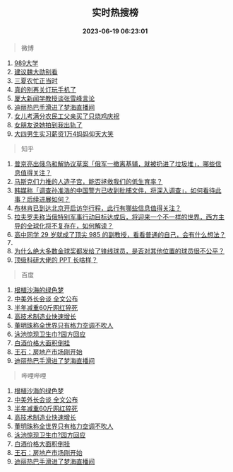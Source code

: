 <div align="center"><h2>实时热搜榜</h2><h4>2023-06-19 06:23:01</h4></div>

> 微博  

1. [989大学](https://s.weibo.com/weibo?q=989%E5%A4%A7%E5%AD%A6&t=31&band_rank=1&Refer=top)<br />
2. [建议魏大勋别看](https://s.weibo.com/weibo?q=%23%E5%BB%BA%E8%AE%AE%E9%AD%8F%E5%A4%A7%E5%8B%8B%E5%88%AB%E7%9C%8B%23&t=31&band_rank=2&Refer=top)<br />
3. [三夏农忙正当时](https://s.weibo.com/weibo?q=%23%E4%B8%89%E5%A4%8F%E5%86%9C%E5%BF%99%E6%AD%A3%E5%BD%93%E6%97%B6%23&t=31&band_rank=3&Refer=top)<br />
4. [真的别再关灯玩手机了](https://s.weibo.com/weibo?q=%23%E7%9C%9F%E7%9A%84%E5%88%AB%E5%86%8D%E5%85%B3%E7%81%AF%E7%8E%A9%E6%89%8B%E6%9C%BA%E4%BA%86%23&t=31&band_rank=4&Refer=top)<br />
5. [厦大新闻学教授谈张雪峰言论](https://s.weibo.com/weibo?q=%23%E5%8E%A6%E5%A4%A7%E6%96%B0%E9%97%BB%E5%AD%A6%E6%95%99%E6%8E%88%E8%B0%88%E5%BC%A0%E9%9B%AA%E5%B3%B0%E8%A8%80%E8%AE%BA%23&t=31&band_rank=5&Refer=top)<br />
6. [迪丽热巴手滑进了梦海直播间](https://s.weibo.com/weibo?q=%23%E8%BF%AA%E4%B8%BD%E7%83%AD%E5%B7%B4%E6%89%8B%E6%BB%91%E8%BF%9B%E4%BA%86%E6%A2%A6%E6%B5%B7%E7%9B%B4%E6%92%AD%E9%97%B4%23&t=31&band_rank=6&Refer=top)<br />
7. [女儿考满分农民工父亲买了只烧鸡庆祝](https://s.weibo.com/weibo?q=%23%E5%A5%B3%E5%84%BF%E8%80%83%E6%BB%A1%E5%88%86%E5%86%9C%E6%B0%91%E5%B7%A5%E7%88%B6%E4%BA%B2%E4%B9%B0%E4%BA%86%E5%8F%AA%E7%83%A7%E9%B8%A1%E5%BA%86%E7%A5%9D%23&t=31&band_rank=7&Refer=top)<br />
8. [女朋友说她拍到我出轨了](https://s.weibo.com/weibo?q=%23%E5%A5%B3%E6%9C%8B%E5%8F%8B%E8%AF%B4%E5%A5%B9%E6%8B%8D%E5%88%B0%E6%88%91%E5%87%BA%E8%BD%A8%E4%BA%86%23&t=31&band_rank=8&Refer=top)<br />
9. [大四男生实习薪资1万4妈妈仰天大笑](https://s.weibo.com/weibo?q=%23%E5%A4%A7%E5%9B%9B%E7%94%B7%E7%94%9F%E5%AE%9E%E4%B9%A0%E8%96%AA%E8%B5%841%E4%B8%874%E5%A6%88%E5%A6%88%E4%BB%B0%E5%A4%A9%E5%A4%A7%E7%AC%91%23&t=31&band_rank=9&Refer=top)<br />

> 知乎  

1. [普京亮出俄乌和解协议草案「俄军一撤离基辅，就被扔进了垃圾堆」，哪些信息值得关注？](https://www.zhihu.com/question/607295832)<br />
2. [马斯克们力推的人造子宫，能否拯救我们的低生育率？](https://www.zhihu.com/question/606625465)<br />
3. [韩媒称「调查孙准浩的中国警方已收到批捕文件，将深入调查」，如何看待此事？后续进展如何？](https://www.zhihu.com/question/605029126)<br />
4. [布林肯已到达北京开启访华行程，此行有哪些信息值得关注？](https://www.zhihu.com/question/607270958)<br />
5. [拉夫罗夫称当俄特别军事行动目标达成后，将迎来一个不一样的世界，西方主导的全球化将不复存在，如何解读？](https://www.zhihu.com/question/607148983)<br />
6. [高中同学 29 岁就成了顶尖 985 的副教授，看看普通的自己，会有什么想法？](https://www.zhihu.com/question/586589709)<br />
7. []()<br />
8. [为什么绝大多数金球奖都发给了锋线球员，是否对其他位置的球员很不公平？](https://www.zhihu.com/question/605592122)<br />
9. [顶级科研大佬的 PPT 长啥样？](https://www.zhihu.com/question/606148045)<br />

> 百度  

1. [根植沙海的绿色梦](https://www.baidu.com/s?wd=%E6%A0%B9%E6%A4%8D%E6%B2%99%E6%B5%B7%E7%9A%84%E7%BB%BF%E8%89%B2%E6%A2%A6&sa=fyb_news&rsv_dl=fyb_news)<br />
2. [中美外长会谈 全文公布](https://www.baidu.com/s?wd=%E4%B8%AD%E7%BE%8E%E5%A4%96%E9%95%BF%E4%BC%9A%E8%B0%88+%E5%85%A8%E6%96%87%E5%85%AC%E5%B8%83&sa=fyb_news&rsv_dl=fyb_news)<br />
3. [半年减重60斤网红猝死](https://www.baidu.com/s?wd=%E5%8D%8A%E5%B9%B4%E5%87%8F%E9%87%8D60%E6%96%A4%E7%BD%91%E7%BA%A2%E7%8C%9D%E6%AD%BB&sa=fyb_news&rsv_dl=fyb_news)<br />
4. [高技术制造业快速增长](https://www.baidu.com/s?wd=%E9%AB%98%E6%8A%80%E6%9C%AF%E5%88%B6%E9%80%A0%E4%B8%9A%E5%BF%AB%E9%80%9F%E5%A2%9E%E9%95%BF&sa=fyb_news&rsv_dl=fyb_news)<br />
5. [董明珠称全世界只有格力空调不吹人](https://www.baidu.com/s?wd=%E8%91%A3%E6%98%8E%E7%8F%A0%E7%A7%B0%E5%85%A8%E4%B8%96%E7%95%8C%E5%8F%AA%E6%9C%89%E6%A0%BC%E5%8A%9B%E7%A9%BA%E8%B0%83%E4%B8%8D%E5%90%B9%E4%BA%BA&sa=fyb_news&rsv_dl=fyb_news)<br />
6. [泳池惊现卫生巾?园方回应](https://www.baidu.com/s?wd=%E6%B3%B3%E6%B1%A0%E6%83%8A%E7%8E%B0%E5%8D%AB%E7%94%9F%E5%B7%BE%3F%E5%9B%AD%E6%96%B9%E5%9B%9E%E5%BA%94&sa=fyb_news&rsv_dl=fyb_news)<br />
7. [白酒价格大面积倒挂](https://www.baidu.com/s?wd=%E7%99%BD%E9%85%92%E4%BB%B7%E6%A0%BC%E5%A4%A7%E9%9D%A2%E7%A7%AF%E5%80%92%E6%8C%82&sa=fyb_news&rsv_dl=fyb_news)<br />
8. [王石：房地产市场刚开始](https://www.baidu.com/s?wd=%E7%8E%8B%E7%9F%B3%EF%BC%9A%E6%88%BF%E5%9C%B0%E4%BA%A7%E5%B8%82%E5%9C%BA%E5%88%9A%E5%BC%80%E5%A7%8B&sa=fyb_news&rsv_dl=fyb_news)<br />
9. [迪丽热巴手滑进了梦海直播间](https://www.baidu.com/s?wd=%E8%BF%AA%E4%B8%BD%E7%83%AD%E5%B7%B4%E6%89%8B%E6%BB%91%E8%BF%9B%E4%BA%86%E6%A2%A6%E6%B5%B7%E7%9B%B4%E6%92%AD%E9%97%B4&sa=fyb_news&rsv_dl=fyb_news)<br />

> 哔哩哔哩  

1. [根植沙海的绿色梦](https://www.baidu.com/s?wd=%E6%A0%B9%E6%A4%8D%E6%B2%99%E6%B5%B7%E7%9A%84%E7%BB%BF%E8%89%B2%E6%A2%A6&sa=fyb_news&rsv_dl=fyb_news)<br />
2. [中美外长会谈 全文公布](https://www.baidu.com/s?wd=%E4%B8%AD%E7%BE%8E%E5%A4%96%E9%95%BF%E4%BC%9A%E8%B0%88+%E5%85%A8%E6%96%87%E5%85%AC%E5%B8%83&sa=fyb_news&rsv_dl=fyb_news)<br />
3. [半年减重60斤网红猝死](https://www.baidu.com/s?wd=%E5%8D%8A%E5%B9%B4%E5%87%8F%E9%87%8D60%E6%96%A4%E7%BD%91%E7%BA%A2%E7%8C%9D%E6%AD%BB&sa=fyb_news&rsv_dl=fyb_news)<br />
4. [高技术制造业快速增长](https://www.baidu.com/s?wd=%E9%AB%98%E6%8A%80%E6%9C%AF%E5%88%B6%E9%80%A0%E4%B8%9A%E5%BF%AB%E9%80%9F%E5%A2%9E%E9%95%BF&sa=fyb_news&rsv_dl=fyb_news)<br />
5. [董明珠称全世界只有格力空调不吹人](https://www.baidu.com/s?wd=%E8%91%A3%E6%98%8E%E7%8F%A0%E7%A7%B0%E5%85%A8%E4%B8%96%E7%95%8C%E5%8F%AA%E6%9C%89%E6%A0%BC%E5%8A%9B%E7%A9%BA%E8%B0%83%E4%B8%8D%E5%90%B9%E4%BA%BA&sa=fyb_news&rsv_dl=fyb_news)<br />
6. [泳池惊现卫生巾?园方回应](https://www.baidu.com/s?wd=%E6%B3%B3%E6%B1%A0%E6%83%8A%E7%8E%B0%E5%8D%AB%E7%94%9F%E5%B7%BE%3F%E5%9B%AD%E6%96%B9%E5%9B%9E%E5%BA%94&sa=fyb_news&rsv_dl=fyb_news)<br />
7. [白酒价格大面积倒挂](https://www.baidu.com/s?wd=%E7%99%BD%E9%85%92%E4%BB%B7%E6%A0%BC%E5%A4%A7%E9%9D%A2%E7%A7%AF%E5%80%92%E6%8C%82&sa=fyb_news&rsv_dl=fyb_news)<br />
8. [王石：房地产市场刚开始](https://www.baidu.com/s?wd=%E7%8E%8B%E7%9F%B3%EF%BC%9A%E6%88%BF%E5%9C%B0%E4%BA%A7%E5%B8%82%E5%9C%BA%E5%88%9A%E5%BC%80%E5%A7%8B&sa=fyb_news&rsv_dl=fyb_news)<br />
9. [迪丽热巴手滑进了梦海直播间](https://www.baidu.com/s?wd=%E8%BF%AA%E4%B8%BD%E7%83%AD%E5%B7%B4%E6%89%8B%E6%BB%91%E8%BF%9B%E4%BA%86%E6%A2%A6%E6%B5%B7%E7%9B%B4%E6%92%AD%E9%97%B4&sa=fyb_news&rsv_dl=fyb_news)<br />
